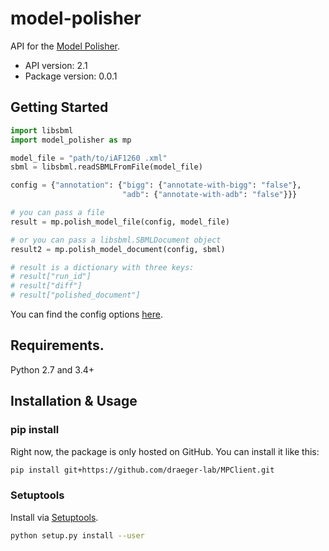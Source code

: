 # model-polisher
API for the [Model Polisher](https://github.com/draeger-lab/MPServer).

- API version: 2.1
- Package version: 0.0.1

## Getting Started

```python
import libsbml
import model_polisher as mp

model_file = "path/to/iAF1260 .xml"
sbml = libsbml.readSBMLFromFile(model_file)

config = {"annotation": {"bigg": {"annotate-with-bigg": "false"},
                         "adb": {"annotate-with-adb": "false"}}}

# you can pass a file
result = mp.polish_model_file(config, model_file)

# or you can pass a libsbml.SBMLDocument object
result2 = mp.polish_model_document(config, sbml)

# result is a dictionary with three keys:
# result["run_id"]
# result["diff"]
# result["polished_document"]
```

You can find the config options [here](https://github.com/draeger-lab/MPServer/blob/main/resources/default-config.json).

## Requirements.

Python 2.7 and 3.4+

## Installation & Usage
### pip install

Right now, the package is only hosted on GitHub. You can install it like this:

```sh
pip install git+https://github.com/draeger-lab/MPClient.git
```

### Setuptools

Install via [Setuptools](http://pypi.python.org/pypi/setuptools).

```sh
python setup.py install --user
```

